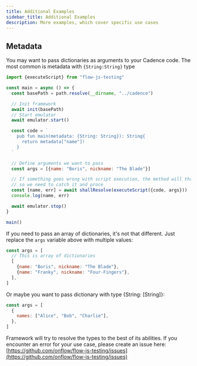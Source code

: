 ```yaml
---
title: Additional Examples
sidebar_title: Additional Examples
description: More examples, which cover specific use cases
---
```


## Metadata

You may want to pass dictionaries as arguments to your Cadence code. The most
common is metadata with `{String:String}` type

```javascript
import {executeScript} from "flow-js-testing"

const main = async () => {
  const basePath = path.resolve(__dirname, "../cadence")

  // Init framework
  await init(basePath)
  // Start emulator
  await emulator.start()

  const code = `
    pub fun main(metadata: {String: String}): String{
      return metadata["name"]!
    }  
  `

  // Define arguments we want to pass
  const args = [{name: "Boris", nickname: "The Blade"}]

  // If something goes wrong with script execution, the method will throw an error
  // so we need to catch it and proce
  const [name, err] = await shallResolve(executeScript({code, args}))
  console.log(name, err)

  await emulator.stop()
}

main()
```

If you need to pass an array of dictionaries, it's not that different. Just replace the `args` variable above with
multiple values:

```javascript
const args = [
  // This is array of dictionaries
  [
    {name: "Boris", nickname: "The Blade"},
    {name: "Franky", nickname: "Four-Fingers"},
  ],
]
```

Or maybe you want to pass dictionary with type {String: [String]}:

```javascript
const args = [
  {
    names: ["Alice", "Bob", "Charlie"],
  },
]
```

Framework will try to resolve the types to the best of its abilities. If you encounter an error for your use case,
please create an issue here: [https://github.com/onflow/flow-js-testing/issues](https://github.com/onflow/flow-js-testing/issues)
